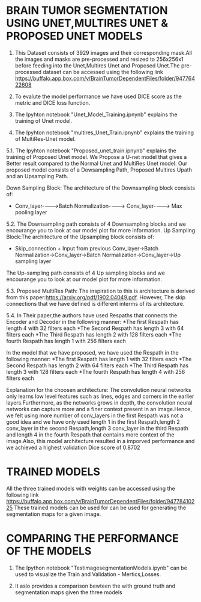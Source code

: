 # BRAIN TUMOR SEGMENTATION USING UNET,MULTIRES UNET & PROPOSED UNET MODELS

1. This Dataset consists of 3929 images and their corresponding mask.All the images and masks are pre-processed and resized to 256x256x1 before feeding into the Unet,Multires Unet and Proposed Unet.The pre-processed dataset can be accessed using the following link https://buffalo.app.box.com/v/BrainTumorDependentFiles/folder/94776422608

2. To evalute the model performance we have used DICE score as the metric and DICE loss function.

3. The Ipyhton notebook "Unet_Model_Training.ipnynb" explains the training of Unet model.

4. The Ipyhton notebook "multires_Unet_Train.ipnynb" explains the training of MultiRes-Unet model.

5.1. The Ipyhton notebook "Proposed_unet_train.ipnynb" explains the training of Proposed Unet model.
We Propose a U-net model that gives a Better result compared to the Normal Unet and MultiRes Unet model.
Our proposed model consists of a Dowsampling Path, Proposed Multires Upath and an Upsampling Path.

 Down Sampling Block: The architecture of the Downsampling block consists of:
 
 *  Conv_layer---->Batch Normalization----> Conv_layer----> Max pooling layer

                                      
                                     
5.2. The Downsampling path consists of 4 Downsampling blocks and we encourange you to look at our model plot for more information.
Up Sampling Block:The architecture of the Upsampling block consists of:

* Skip_connection + Input from previous Conv_layer->Batch Normalization->Conv_layer->Batch Normalization->Conv_layer->Up sampling layer
                    
The Up-sampling path consists of 4 Up sampling blocks and we encourange you to look at our model plot for more information.

5.3. Proposed MultiRes Path: The inspiration to this is architecture is derived from this paper:https://arxiv.org/pdf/1902.04049.pdf. However, The skip connections that we have defined is different interms of its architecture.

5.4. In Their paper,the authors have used Respaths that connects the Encoder and Decoder in the following manner:
*The first Respath has length 4 with 32 filters each
*The Second Respath has length 3 with 64 filters each
*The Third Respath has length 2 with 128 filters each
*The fourth Respath has length 1 with 256 filters each

In the model that we have proposed, we have used the Respath in the following manner:
*The first Respath has length 1 with 32 filters each
*The Second Respath has length 2 with 64 filters each
*The Third Respath has length 3 with 128 filters each
*The fourth Respath has length 4 with 256 filters each

Explanation for the choosen architecture: The convolution neural networks only learns low level features such as lines, edges and corners in the earlier layers.Furthermore, as the networks grows in depth, the convolution neural networks can capture more and a finer context present in an image.Hence, we felt using more number of conv_layers in the first Respath was not a good idea and we have only used length 1 in the first Respath,length 2 conv_layer in the second Respath,length 3 conv_layer in the third Respath and length 4 in the fourth Respath that contains more context of the image.Also, this model architecture resulted in a imporved performance and we achieved a highest validation Dice score of 0.8702

# TRAINED MODELS
All the three trained models with weights can be accessed using the following link https://buffalo.app.box.com/v/BrainTumorDependentFiles/folder/94778410225 
These trained models can be used for can be used for generating the segmentation maps for a given image.

# COMPARING THE PERFORMANCE OF THE MODELS
1. The Ipython notebook "TestimagesegmentationModels.ipynb" can be used to visualize the Train and Validation - Mertics,Losses.

2. It aslo provides a comparison bewteen the with ground truth and segmentation maps given the three models
